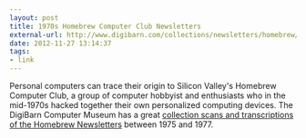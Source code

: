 ```yaml
---
layout: post
title: 1970s Homebrew Computer Club Newsletters
external-url: http://www.digibarn.com/collections/newsletters/homebrew/
date: 2012-11-27 13:14:37
tags:
- link
---
```

Personal computers can trace their origin to Silicon Valley's Homebrew Computer Club, a group of computer hobbyist and enthusiasts who in the mid-1970s hacked together their own personalized computing devices. The DigiBarn Computer Museum has a great [collection scans and transcriptions of the Homebrew Newsletters](http://www.digibarn.com/collections/newsletters/homebrew/) between 1975 and 1977.